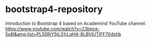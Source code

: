 # bootstrap4-repository

Introduction to Bootstrap 4 based on Academind YouTube channel: https://www.youtube.com/watch?v=23bpce-5s8I&amp;list=PL55RiY5tL51rLqH4-8LBVlUTIFF70dxhb